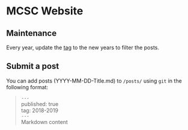 # MCSC Website
## Maintenance
Every year, update the [tag](https://github.com/LU-MCSC/lu-mcsc.github.io/blob/master/index.html#L7) to the new years to filter the posts.

## Submit a post
You can add posts (YYYY-MM-DD-Title.md) to `/posts/` using `git` in the following format:  
> `---`  
> published: true  
> tag: 2018-2019  
> `---`  
> Markdown content
